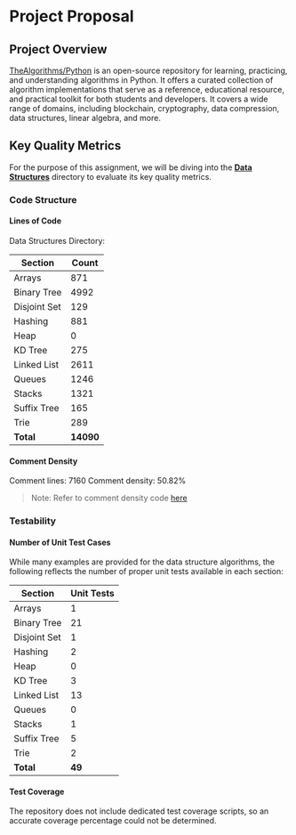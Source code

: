 # Project Proposal


## Project Overview

[TheAlgorithms/Python](https://github.com/TheAlgorithms/Python) is an open-source repository for learning, practicing, and understanding algorithms in Python. It offers a curated collection of algorithm implementations that serve as a reference, educational resource, and practical toolkit for both students and developers. It covers a wide range of domains, including blockchain, cryptography, data compression, data structures, linear algebra, and more.

## Key Quality Metrics

For the purpose of this assignment, we will be diving into the **[Data Structures](https://github.com/SWEN-777/TheAlgorithms-Python/tree/master/data_structures)** directory to evaluate its key quality metrics.

### Code Structure

#### Lines of Code

Data Structures Directory:

| Section       | Count |
|---------------|-------|
| Arrays        | 871   |
| Binary Tree   | 4992  |
| Disjoint Set  | 129   |
| Hashing       | 881   |
| Heap          | 0     |
| KD Tree       | 275   |
| Linked List   | 2611  |
| Queues        | 1246  |
| Stacks        | 1321  |
| Suffix Tree   | 165   |
| Trie          | 289   |
| **Total**     | **14090** |

#### Comment Density

Comment lines: 7160
Comment density: 50.82%

> Note: Refer to comment density code [here](https://github.com/SWEN-777/TheAlgorithms-Python/blob/master/courseProjectCode/Metrics/comment_density.py)

### Testability

#### Number of Unit Test Cases

While many examples are provided for the data structure algorithms, the following reflects the number of proper unit tests available in each section:

| Section       | Unit Tests |
|---------------|------------|
| Arrays        | 1          |
| Binary Tree   | 21         |
| Disjoint Set  | 1          |
| Hashing       | 2          |
| Heap          | 0          |
| KD Tree       | 3          |
| Linked List   | 13         |
| Queues        | 0          |
| Stacks        | 1          |
| Suffix Tree   | 5          |
| Trie          | 2          |
| **Total**     | **49**     |

#### Test Coverage

The repository does not include dedicated test coverage scripts, so an accurate coverage percentage could not be determined.
